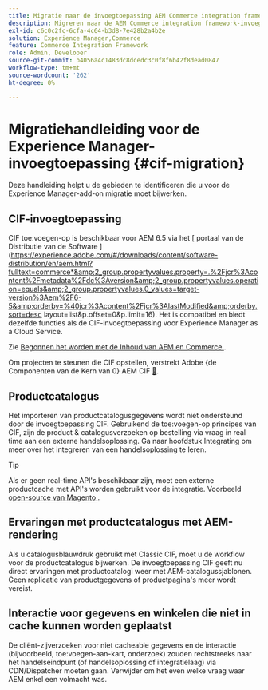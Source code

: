 ```yaml
---
title: Migratie naar de invoegtoepassing AEM Commerce integration framework (CIF)
description: Migreren naar de AEM Commerce integration framework-invoegtoepassing (CIF) vanuit een oude versie.
exl-id: c6c0c2fc-6cfa-4c64-b3d8-7e428b2a4b2e
solution: Experience Manager,Commerce
feature: Commerce Integration Framework
role: Admin, Developer
source-git-commit: b4056a4c1483dc8dcedc3c0f8f6b42f8dead0847
workflow-type: tm+mt
source-wordcount: '262'
ht-degree: 0%

---
```


# Migratiehandleiding voor de Experience Manager-invoegtoepassing {#cif-migration}

Deze handleiding helpt u de gebieden te identificeren die u voor de Experience Manager-add-on migratie moet bijwerken.

## CIF-invoegtoepassing

CIF toe:voegen-op is beschikbaar voor AEM 6.5 via het [ portaal van de Distributie van de Software ](https://experience.adobe.com/#/downloads/content/software-distribution/en/aem.html?fulltext=commerce*&amp;2_group.propertyvalues.property=.%2Fjcr%3Acontent%2Fmetadata%2Fdc%3Aversion&amp;2_group.propertyvalues.operation=equals&amp;2_group.propertyvalues.0_values=target-version%3Aem%2F6-5&amp;orderby=%40jcr%3Acontent%2Fjcr%3AlastModified&amp;orderby.sort=desc layout=list&amp;p.offset=0&amp;p.limit=16). Het is compatibel en biedt dezelfde functies als de CIF-invoegtoepassing voor Experience Manager as a Cloud Service.

Zie [ Begonnen het worden met de Inhoud van AEM en Commerce ](getting-started.md).

Om projecten te steunen die CIF opstellen, verstrekt Adobe {de Componenten van de Kern van 0} AEM CIF [&#128279;](https://github.com/adobe/aem-core-cif-components).

## Productcatalogus

Het importeren van productcatalogusgegevens wordt niet ondersteund door de invoegtoepassing CIF. Gebruikend de toe:voegen-op principes van CIF, zijn de product &amp; catalogusverzoeken op bestelling via vraag in real time aan een externe handelsoplossing. Ga naar hoofdstuk Integrating om meer over het integreren van een handelsoplossing te leren.

>[!TIP]
>
>Als er geen real-time API&#39;s beschikbaar zijn, moet een externe productcache met API&#39;s worden gebruikt voor de integratie. Voorbeeld [ open-source van Magento ](https://business.adobe.com/products/magento/open-source.html).

## Ervaringen met productcatalogus met AEM-rendering

Als u catalogusblauwdruk gebruikt met Classic CIF, moet u de workflow voor de productcatalogus bijwerken. De invoegtoepassing CIF geeft nu direct ervaringen met productcatalogi weer met AEM-catalogussjablonen. Geen replicatie van productgegevens of productpagina&#39;s meer wordt vereist.

## Interactie voor gegevens en winkelen die niet in cache kunnen worden geplaatst

De cliënt-zijverzoeken voor niet cacheable gegevens en de interactie (bijvoorbeeld, toe:voegen-aan-kart, onderzoek) zouden rechtstreeks naar het handelseindpunt (of handelsoplossing of integratielaag) via CDN/Dispatcher moeten gaan. Verwijder om het even welke vraag waar AEM enkel een volmacht was.
